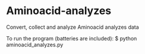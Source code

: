 # Aminoacid-analyzes
Convert, collect and analyze Aminoacid analyzes data

To run the program (batteries are included):
$ python aminoacid_analyzes.py
